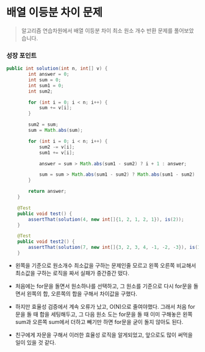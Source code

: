 # 배열 이등분 차이 문제
> 알고리즘 연습차원에서 배열 이등분 차이 최소 원소 개수 반환 문제를 풀어보았습니다.

### 성장 포인트

```java
public int solution(int n, int[] v) {
        int answer = 0;
        int sum = 0;
        int sum1 = 0;
        int sum2;

        for (int i = 0; i < n; i++) {
            sum += v[i];
        }

        sum2 = sum;
        sum = Math.abs(sum);

        for (int i = 0; i < n; i++) {
            sum2 -= v[i];
            sum1 += v[i];

            answer = sum > Math.abs(sum1 - sum2) ? i + 1 : answer;

            sum = sum > Math.abs(sum1 - sum2) ? Math.abs(sum1 - sum2) : sum;
        }

        return answer;
    }

    @Test
    public void test() {
        assertThat(solution(4, new int[]{1, 2, 1, 2, 1}), is(2));
    }

    @Test
    public void test2() {
        assertThat(solution(7, new int[]{3, 2, 3, 4, -1, -2, -3}), is(1));
    }     
```
* 왼쪽을 기준으로 원소개수 최소값을 구하는 문제인줄 모르고 왼쪽 오른쪽 비교해서 최소값을 구하는 로직을 짜서 실패가 중간중간 떴다.

* 처음에는 for문을 돌면서 원소하나를 선택하고, 그 원소를 기준으로 다시 for문을 돌면서 왼쪽의 합, 오른쪽의 합을 구해서 차이값을 구했다.

* 하지만 효율성 검증에서 계속 오류가 났고, O(N)으로 줄여야했다. 그래서 처음 for문을 돌 때 합을 세팅해두고, 그 다음 원소 도는 for문을 돌 때 이미 구해놓은 왼쪽 sum과 오른쪽 sum에서 더하고 빼기만 하면 for문을 굳이 돌지 않아도 된다.

* 친구에게 자문을 구해서 이러한 효율성 로직을 알게되었고, 앞으로도 많이 써먹을 일이 있을 것 같다. 